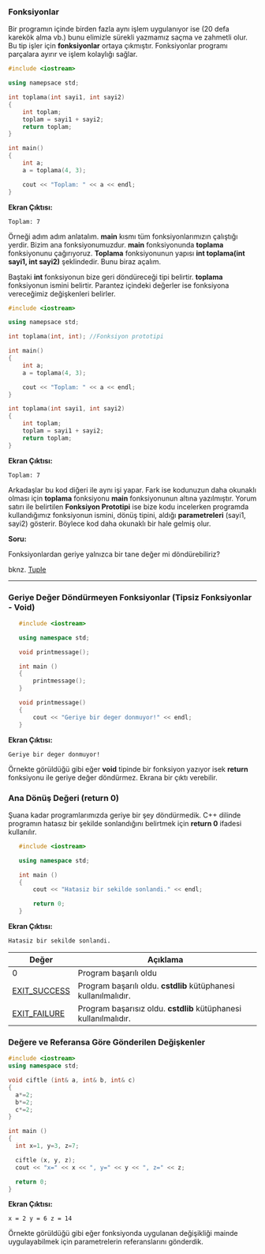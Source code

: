 ### Fonksiyonlar

Bir programın içinde birden fazla aynı işlem uygulanıyor ise (20 defa karekök alma vb.)
bunu elimizle sürekli yazmamız saçma ve zahmetli olur. Bu tip işler için **fonksiyonlar**
ortaya çıkmıştır. Fonksiyonlar programı parçalara ayırır ve işlem kolaylığı sağlar.

```c++
#include <iostream>

using namepsace std;

int toplama(int sayi1, int sayi2)
{
    int toplam;
    toplam = sayi1 + sayi2;
    return toplam;
}

int main()
{
    int a;
    a = toplama(4, 3);

    cout << "Toplam: " << a << endl;
}
```

**Ekran Çıktısı:**

```
Toplam: 7
```

Örneği adım adım anlatalım. **main** kısmı tüm fonksiyonlarımızın çalıştığı yerdir. Bizim
ana fonksiyonumuzdur. **main** fonksiyonunda **toplama** fonksiyonunu çağırıyoruz. **Toplama** 
fonksiyonunun yapısı **int toplama(int sayi1, int sayi2)** şeklindedir. Bunu biraz açalım.

Baştaki **int** fonksiyonun bize geri döndüreceği tipi belirtir. **toplama** fonksiyonun ismini belirtir.
Parantez içindeki değerler ise fonksiyona vereceğimiz değişkenleri belirler.

```c++
#include <iostream>

using namepsace std;

int toplama(int, int); //Fonksiyon prototipi

int main()
{
    int a;
    a = toplama(4, 3);

    cout << "Toplam: " << a << endl;
}

int toplama(int sayi1, int sayi2)
{
    int toplam;
    toplam = sayi1 + sayi2;
    return toplam;
}
```

**Ekran Çıktısı:**

```
Toplam: 7
```

Arkadaşlar bu kod diğeri ile aynı işi yapar. Fark ise kodunuzun daha okunaklı olması için **toplama** fonksiyonu
 **main** fonksiyonunun altına yazılmıştır. Yorum satırı ile belirtilen **Fonksiyon Prototipi** ise bize kodu 
 incelerken programda kullandığımız fonksiyonun ismini, dönüş tipini, aldığı **parametreleri** (sayi1, sayi2)
 gösterir. Böylece kod daha okunaklı bir hale gelmiş olur.  

 **Soru:**

 Fonksiyonlardan geriye yalnızca bir tane değer mi döndürebiliriz?

 bknz. [Tuple](Örnekler/tuple)

 ---------------------------

### Geriye Değer Döndürmeyen Fonksiyonlar (Tipsiz Fonksiyonlar - Void)

 ```c++
    #include <iostream>

    using namespace std;

    void printmessage();

    int main ()
    {
        printmessage();
    }

    void printmessage()
    {
        cout << "Geriye bir deger donmuyor!" << endl;
    }
 ```  

 **Ekran Çıktısı:**

 ```
Geriye bir deger donmuyor!
 ```

 Örnekte görüldüğü gibi eğer **void** tipinde bir fonksiyon yazıyor isek **return** fonksiyonu ile
 geriye değer döndürmez. Ekrana bir çıktı verebilir.

### Ana Dönüş Değeri (return 0)

Şuana kadar programlarımızda geriye bir şey döndürmedik. C++ dilinde programın hatasız bir şekilde 
sonlandığını belirtmek için **return 0** ifadesi kullanılır.  

 ```c++
    #include <iostream>

    using namespace std;

    int main ()
    {
        cout << "Hatasiz bir sekilde sonlandi." << endl;

        return 0;
    }
 ``` 

 **Ekran Çıktısı:**

 ```
 Hatasiz bir sekilde sonlandi.
 ```

 Değer | Açıklama
--------- | --------
0 | Program başarılı oldu
[EXIT_SUCCESS](www.cplusplus.com/EXIT_SUCCESS) | Program başarılı oldu. **cstdlib** kütüphanesi kullanılmalıdır.
[EXIT_FAILURE](http://www.cplusplus.com/reference/cstdlib/EXIT_FAILURE/) | Program başarısız oldu. **cstdlib** kütüphanesi kullanılmalıdır.

### Değere ve Referansa Göre Gönderilen Değişkenler

```c++
#include <iostream>
using namespace std;

void ciftle (int& a, int& b, int& c)
{
  a*=2;
  b*=2;
  c*=2;
}

int main ()
{
  int x=1, y=3, z=7;

  ciftle (x, y, z);
  cout << "x=" << x << ", y=" << y << ", z=" << z;

  return 0;
}
```

**Ekran Çıktısı:**

```
x = 2 y = 6 z = 14
```

Örnekte görüldüğü gibi eğer fonksiyonda uygulanan değişikliği mainde uygulayabilmek için 
parametrelerin referanslarını gönderdik.